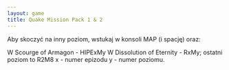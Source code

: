 ```yaml
---
layout: game
title: Quake Mission Pack 1 & 2
---
```


Aby skoczyć na inny poziom, wstukaj w konsoli MAP (i spację) oraz:

W Scourge of Armagon 	- HIPExMy
W Dissolution of Eternity 	- RxMy; ostatni poziom to R2M8
			  x - numer epizodu
			  y - numer poziomu.
